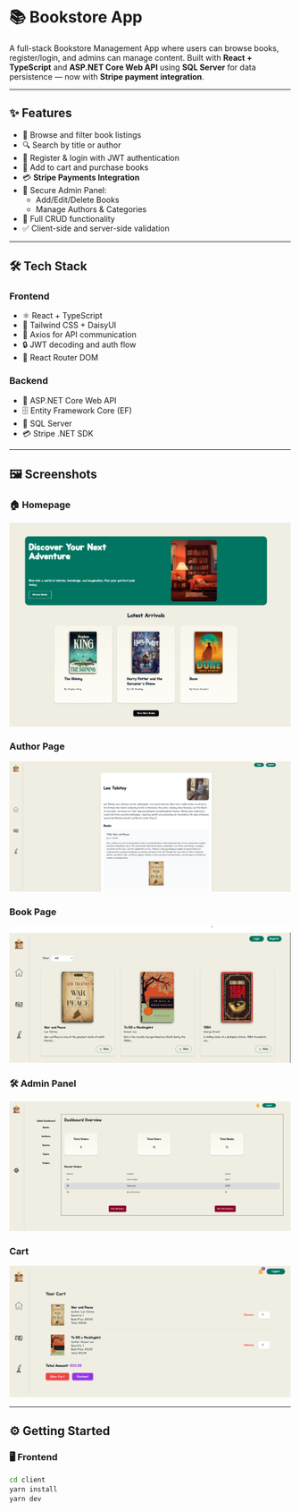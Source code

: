 # 📚 Bookstore App

A full-stack Bookstore Management App where users can browse books, register/login, and admins can manage content. Built with **React + TypeScript** and **ASP.NET Core Web API** using **SQL Server** for data persistence — now with **Stripe payment integration**.

---


## ✨ Features

- 📖 Browse and filter book listings
- 🔍 Search by title or author
- 🧾 Register & login with JWT authentication
- 🛒 Add to cart and purchase books
- 💳 **Stripe Payments Integration**
- 🔐 Secure Admin Panel:
  - Add/Edit/Delete Books
  - Manage Authors & Categories
- 🔄 Full CRUD functionality
- ✅ Client-side and server-side validation

---

## 🛠️ Tech Stack

### Frontend
- ⚛️ React + TypeScript
- 🎨 Tailwind CSS + DaisyUI
- 🔁 Axios for API communication
- 🔒 JWT decoding and auth flow
- 🧭 React Router DOM

### Backend
- 🚀 ASP.NET Core Web API
- 🗄️ Entity Framework Core (EF)
- 🧾 SQL Server
- 💳 Stripe .NET SDK

---

## 🖼️ Screenshots

### 🏠 Homepage
![Homepage](client/screenshots/home-page.png)

### Author Page
![Author Page](client/screenshots/author-page.png)

### Book Page
![Book Page](client/screenshots/book-page.png)

### 🛠️ Admin Panel
![Admin Panel](client/screenshots/admin-panel.png)

### Cart
![Cart](client/screenshots/cart.png)



---

## ⚙️ Getting Started

### 🖥️ Frontend

```bash
cd client
yarn install
yarn dev

